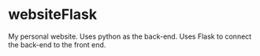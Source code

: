 # websiteFlask
My personal website. Uses python as the back-end. Uses Flask to connect the back-end to the front end.
